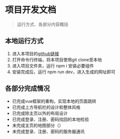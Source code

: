 # 项目开发文档

> 运行方式、各部分内容概括

## 本地运行方式

1. 进入本项目的[github链接](https://github.com/lll2343/co2)
2. 打开命令行终端，将本项目使用git clone至本地
3. 进入项目文件夹，运行 npm i 安装必要组件
4. 安装完成后，运行 npm run dev，进入生成的网址即可

## 各部分完成情况

- 已完成vue框架的重构，实现本地的页面跳转
- 已完成上方导航栏的设计和整体风格
- 已完成除主页以外的布局设计
- 已完成登录、注册、密码找回的本地检验
- 未完成主页的地图部分（）
- 未完成登录、注册、密码的服务器通讯
